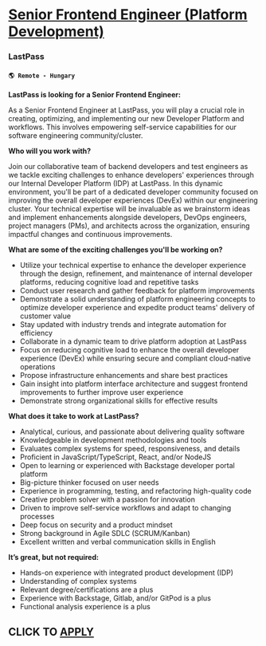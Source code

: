 # [Senior Frontend Engineer (Platform Development)](https://www.remotewlb.com/apply/senior-frontend-engineer-platform-development)  
### LastPass  
#### `🌎 Remote - Hungary`  

**LastPass is looking for a Senior Frontend Engineer:**

As a Senior Frontend Engineer at LastPass, you will play a crucial role in creating, optimizing, and implementing our new Developer Platform and workflows. This involves empowering self-service capabilities for our software engineering community/cluster.

**Who will you work with?**

Join our collaborative team of backend developers and test engineers as we tackle exciting challenges to enhance developers' experiences through our Internal Developer Platform (IDP) at LastPass. In this dynamic environment, you'll be part of a dedicated developer community focused on improving the overall developer experiences (DevEx) within our engineering cluster. Your technical expertise will be invaluable as we brainstorm ideas and implement enhancements alongside developers, DevOps engineers, project managers (PMs), and architects across the organization, ensuring impactful changes and continuous improvements.

**What are some of the exciting challenges you'll be working on?**

  * Utilize your technical expertise to enhance the developer experience through the design, refinement, and maintenance of internal developer platforms, reducing cognitive load and repetitive tasks
  * Conduct user research and gather feedback for platform improvements
  * Demonstrate a solid understanding of platform engineering concepts to optimize developer experience and expedite product teams' delivery of customer value
  * Stay updated with industry trends and integrate automation for efficiency
  * Collaborate in a dynamic team to drive platform adoption at LastPass
  * Focus on reducing cognitive load to enhance the overall developer experience (DevEx) while ensuring secure and compliant cloud-native operations
  * Propose infrastructure enhancements and share best practices
  * Gain insight into platform interface architecture and suggest frontend improvements to further improve user experience
  * Demonstrate strong organizational skills for effective results

**What does it take to work at LastPass?**

  * Analytical, curious, and passionate about delivering quality software
  * Knowledgeable in development methodologies and tools
  * Evaluates complex systems for speed, responsiveness, and details
  * Proficient in JavaScript/TypeScript, React, and/or NodeJS
  * Open to learning or experienced with Backstage developer portal platform
  * Big-picture thinker focused on user needs
  * Experience in programming, testing, and refactoring high-quality code
  * Creative problem solver with a passion for innovation
  * Driven to improve self-service workflows and adapt to changing processes
  * Deep focus on security and a product mindset
  * Strong background in Agile SDLC (SCRUM/Kanban)
  * Excellent written and verbal communication skills in English

**It’s great, but not required:**

  * Hands-on experience with integrated product development (IDP)
  * Understanding of complex systems
  * Relevant degree/certifications are a plus
  * Experience with Backstage, Gitlab, and/or GitPod is a plus
  * Functional analysis experience is a plus

  
## CLICK TO [APPLY](https://www.remotewlb.com/apply/senior-frontend-engineer-platform-development)

